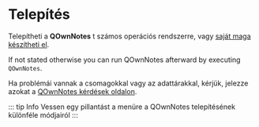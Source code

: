 # Telepítés

Telepítheti a **QOwnNotes** t számos operációs rendszerre, vagy [saját maga készítheti el](building.md).

If not stated otherwise you can run QOwnNotes afterward by executing `QOwnNotes`.

Ha problémái vannak a csomagokkal vagy az adattárakkal, kérjük, jelezze azokat a [QOwnNotes kérdések oldalon](https://github.com/pbek/QOwnNotes/issues).

::: tip
Info
Vessen egy pillantást a menüre a QOwnNotes telepítésének különféle módjairól
:::

